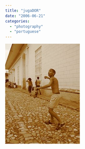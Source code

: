```yaml
---
title: "jugaDOR"
date: "2006-06-21"
categories: 
  - "photography"
  - "portuguese"
---
```


[![](images/Cuba-1%20007.0.jpg)](http://photos1.blogger.com/blogger/7083/408/640/Cuba-1%20007.jpg)
